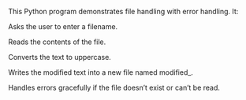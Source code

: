 This Python program demonstrates file handling with error handling.
It:

Asks the user to enter a filename.

Reads the contents of the file.

Converts the text to uppercase.

Writes the modified text into a new file named modified_<filename>.

Handles errors gracefully if the file doesn’t exist or can’t be read.
